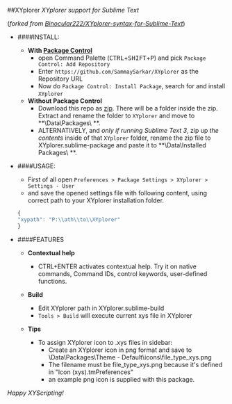 ##XYplorer
*XYplorer support for Sublime Text*

(*forked from [Binocular222/XYplorer-syntax-for-Sublime-Text](https://github.com/Binocular222/XYplorer-syntax-for-Sublime-Text)*)

- ####INSTALL:
	+ **With [Package Control](https://packagecontrol.io/)**
		- open Command Palette (<kbd>CTRL</kbd>+<kbd>SHIFT</kbd>+<kbd>P</kbd>) and pick `Package Control: Add Repository`
		- Enter `https://github.com/SammaySarkar/XYplorer` as the Repository URL
		- Now do `Package Control: Install Package`, search for and install `XYplorer`
	+ **Without Package Control**
		- Download this repo as [zip](https://github.com/SammaySarkar/XYplorer/archive/master.zip).
		  There will be a folder inside the zip. Extract and rename the folder to `XYplorer` and move to **\Data\Packages\ **.
		- ALTERNATIVELY, and *only if running Sublime Text 3*, zip up *the contents* inside of that `XYplorer` folder,
		  rename the zip file to XYplorer.sublime-package and paste it to **\Data\Installed Packages\ **.

- ####USAGE:
	+ First of all open `Preferences > Package Settings > XYplorer > Settings - User`
	+ and save the opened settings file with following content, using correct path to your XYplorer installation folder.
	```js
	{
	"xypath": "P:\\ath\\to\\XYplorer"
	}
	```

- ####FEATURES
	+ **Contextual help**
		- CTRL+ENTER activates contextual help. Try it on native commands, Command IDs, control keywords, user-defined functions.

	+ **Build**
		- Edit XYplorer path in XYplorer.sublime-build
		- `Tools > Build` will execute current xys file in XYplorer

	+ **Tips**
		- To assign XYplorer icon to .xys files in sidebar:
			- Create an XYplorer icon in png format and save to \Data\Packages\Theme - Default\icons\file_type_xys.png
			- The filename must be file_type_xys.png because it's defined in "Icon (xys).tmPreferences"
			- an example png icon is supplied with this package.

*Happy XYScripting!*
